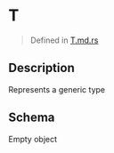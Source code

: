 # T
> Defined in [T.md.rs](..//../../interface/src/interface/)

## Description
Represents a generic type

## Schema

Empty object


